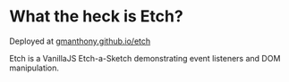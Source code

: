 # What the heck is Etch?

Deployed at [gmanthony.github.io/etch](https://gmanthony.github.io/etch/)

Etch is a VanillaJS Etch-a-Sketch demonstrating event listeners and DOM manipulation.
